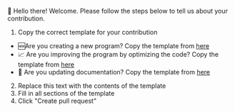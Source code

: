 👋 Hello there! Welcome. Please follow the steps below to tell us about your contribution.

1. Copy the correct template for your contribution
  - 🆕Are you creating a new program? Copy the template from [here](https://soumyatechy.blogspot.com/2022/08/pullrequesttemplate-for-adding-new.html)
  - 📈 Are you improving the program by optimizing the code? Copy the template from [here](https://soumyatechy.blogspot.com/2022/08/pull-request-template-for-optimizing.html)
  - 📝 Are you updating documentation? Copy the template from [here](https://soumyatechy.blogspot.com/2022/08/pull-request-template-for-updating.html)
2. Replace this text with the contents of the template
3. Fill in all sections of the template
4. Click "Create pull request"
